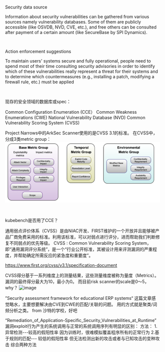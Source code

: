

Security data source

Information about security vulnerabilities can be gathered from various sources namely vulnerability databases. Some of them are publicly accessible (like OSVDB, NVD, CVE, etc.), and free others can be consulted after payment of a certain amount (like SecureBase by SPI Dynamics).

<br/>

Action enforcement suggestions	

To maintain users' systems secure and fully operational, people need to spend most of their time consulting security advisories in order to identify which of these vulnerabilities really represent a threat for their systems and to determine which countermeasures (e.g., installing a patch, modifying a firewall rule, etc.) must be applied

<br/>

现存的安全领域的数据库或spec：


Common Configuration Enumeration (CCE）
Common Weakness Enumerations (CWE)
National Vulnerability Database (NVD)
Common Vulnerability Scoring System (CVSS)


Project Narrows中的ArkSec Scanner使用的是CVSS 3.1的标准。
在CVSS中，分成3类metric group：
![image](https://raw.githubusercontent.com/4everming/research/main/security/paper-reading-summaries/cvss-metricgroup.png)

<br/>



kubebench是否用了CCE？ 



通用弱点评价体系（CVSS）是由NIAC开发、FIRST维护的一个开放并且能够被产品厂商免费采用的标准。利用该标准，可以对弱点进行评分，进而帮助我们判断修复不同弱点的优先等级。
CVSS : Common Vulnerability Scoring System，即“通用漏洞评分系统”，是一个“行业公开标准，其被设计用来评测漏洞的严重程度，并帮助确定所需反应的紧急度和重要度”。

https://www.first.org/cvss/v3.1/specification-document

CVSS得分基于一系列维度上的测量结果，这些测量维度被称为量度（Metrics）。漏洞的最终得分最大为10，最小为0。
而目前risk scanner的scale是0～5，why？
<img width="797" alt="image" src="https://user-images.githubusercontent.com/12963596/207510597-da001825-2f6d-41f7-9f70-2ab843e991ec.png">



”Security assessment framework for educational ERP systems“  这篇文章感觉略水，主要想要解决由CVE到CWE的匹配/关联的问题。 用的方式就是聚类/词频分析之类。 from 沙特的学校，好吧









“Remediation_of_Application-Specific_Security_Vulnerabilities_at_Runtime”
漏洞exploit行为产生的系统调用与正常的系统调用序列有明显的区别：
方法：
1.异常检测---较高的假阳性率 因为训练时，很难模拟覆盖程序所有的正常行为
2.基于规则的匹配--- 较低的假阳性率 但无法检测出新的攻击或者与已知攻击的变种攻击
综合两种方法


